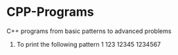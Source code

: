 # CPP-Programs
C++ programs from basic patterns to advanced problems

1. To print the following pattern
   1
  123
 12345
1234567

